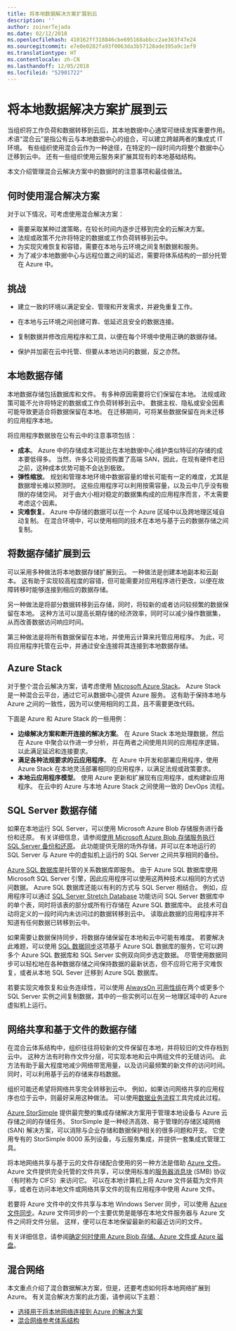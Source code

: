 ```yaml
---
title: 将本地数据解决方案扩展到云
description: ''
author: zoinerTejada
ms.date: 02/12/2018
ms.openlocfilehash: 410162ff318846cbe695168abbcc2ae363f47e24
ms.sourcegitcommit: e7e0e0282fa93f0063da3b57128ade395a9c1ef9
ms.translationtype: HT
ms.contentlocale: zh-CN
ms.lasthandoff: 12/05/2018
ms.locfileid: "52901722"
---
```

# <a name="extending-on-premises-data-solutions-to-the-cloud"></a>将本地数据解决方案扩展到云

当组织将工作负荷和数据转移到云后，其本地数据中心通常可继续发挥重要作用。 术语“混合云”是指公有云与本地数据中心的组合，可以建立跨越两者的集成式 IT 环境。 有些组织使用混合云作为一种途径，在特定的一段时间内将整个数据中心迁移到云中。 还有一些组织使用云服务来扩展其现有的本地基础结构。 

本文介绍管理混合云解决方案中的数据时的注意事项和最佳做法。

## <a name="when-to-use-a-hybrid-solution"></a>何时使用混合解决方案

对于以下情况，可考虑使用混合解决方案：

* 需要采取某种过渡策略，在较长时间内逐步迁移到完全的云解决方案。
* 法规或政策不允许将特定的数据或工作负荷转移到云中。
* 为实现灾难恢复和容错，需要在本地与云环境之间复制数据和服务。
* 为了减少本地数据中心与远程位置之间的延迟，需要将体系结构的一部分托管在 Azure 中。

## <a name="challenges"></a>挑战

* 建立一致的环境以满足安全、管理和开发需求，并避免重复工作。

* 在本地与云环境之间创建可靠、低延迟且安全的数据连接。

* 复制数据并修改应用程序和工具，以便在每个环境中使用正确的数据存储。

* 保护并加密在云中托管、但要从本地访问的数据，反之亦然。

## <a name="on-premises-data-stores"></a>本地数据存储

本地数据存储包括数据库和文件。 有多种原因需要将它们保留在本地。 法规或政策可能不允许将特定的数据或工作负荷转移到云中。 数据主权、隐私或安全因素可能导致更适合将数据保留在本地。 在迁移期间，可将某些数据保留在尚未迁移的应用程序本地。

将应用程序数据放在公有云中的注意事项包括：

* **成本**。 Azure 中的存储成本可能比在本地数据中心维护类似特征的存储的成本要低得多。 当然，许多公司投资购置了高端 SAN，因此，在现有硬件老旧之前，这种成本优势可能不会达到极致。
* **弹性缩放**。 规划和管理本地环境中数据容量的增长可能有一定的难度，尤其是数据增长难以预测时。 这些应用程序可以利用按需容量，以及云中几乎没有极限的存储空间。 对于由大小相对稳定的数据集构成的应用程序而言，不太需要考虑这个因素。
* **灾难恢复**。 Azure 中存储的数据可以在一个 Azure 区域中以及跨地理区域自动复制。 在混合环境中，可以使用相同的技术在本地与基于云的数据存储之间复制。

## <a name="extending-data-stores-to-the-cloud"></a>将数据存储扩展到云

可以采用多种做法将本地数据存储扩展到云。 一种做法是创建本地副本和云副本。 这有助于实现较高程度的容错，但可能需要对应用程序进行更改，以便在故障转移时能够连接到相应的数据存储。

另一种做法是将部分数据转移到云存储，同时，将较新的或者访问较频繁的数据保留在本地。 这种方法可以提高长期存储的经济效率，同时可以减少操作数据集，从而改善数据访问响应时间。

第三种做法是将所有数据保留在本地，并使用云计算来托管应用程序。 为此，可将应用程序托管在云中，并通过安全连接将其连接到本地数据存储。 

## <a name="azure-stack"></a>Azure Stack

对于整个混合云解决方案，请考虑使用 [Microsoft Azure Stack](/azure/azure-stack/)。 Azure Stack 是一种混合云平台，通过它可从数据中心提供 Azure 服务。 这有助于保持本地与 Azure 之间的一致性，因为可以使用相同的工具，且不需要更改代码。 

下面是 Azure 和 Azure Stack 的一些用例：

* **边缘解决方案和断开连接的解决方案**。 在 Azure Stack 本地处理数据，然后在 Azure 中聚合以作进一步分析，并在两者之间使用共同的应用程序逻辑，以此满足延迟和连接要求。 
* **满足各种法规要求的云应用程序**。 在 Azure 中开发和部署应用程序，使用 Azure Stack 在本地灵活部署相同的应用程序，以满足法规或政策要求。
* **本地云应用程序模型**。 使用 Azure 更新和扩展现有应用程序，或构建新应用程序。 在云中的 Azure 与本地 Azure Stack 之间使用一致的 DevOps 流程。

## <a name="sql-server-data-stores"></a>SQL Server 数据存储

如果在本地运行 SQL Server，可以使用 Microsoft Azure Blob 存储服务进行备份和还原。 有关详细信息，请参阅[使用 Microsoft Azure Blob 存储服务执行 SQL Server 备份和还原](/sql/relational-databases/backup-restore/sql-server-backup-and-restore-with-microsoft-azure-blob-storage-service)。 此功能提供无限的场外存储，并可以在本地运行的 SQL Server 与 Azure 中的虚拟机上运行的 SQL Server 之间共享相同的备份。 

[Azure SQL 数据库](/azure/sql-database/)是托管的关系数据库即服务。 由于 Azure SQL 数据库使用 Microsoft SQL Server 引擎，因此应用程序可以使用这两种技术以相同的方式访问数据。 Azure SQL 数据库还能以有利的方式与 SQL Server 相结合。 例如，应用程序可以通过 [SQL Server Stretch Database](/sql/sql-server/stretch-database/stretch-database) 功能访问 SQL Server 数据库中的单个表，同时将该表的部分或所有行存储在 Azure SQL 数据库中。 此技术可自动将定义的一段时间内未访问过的数据转移到云中。 读取此数据的应用程序并不知道有任何数据已转移到云中。

如果需要让数据保持同步，将数据存储保留在本地和云中可能有难度。 若要解决此难题，可以使用 [SQL 数据同步](/azure/sql-database/sql-database-sync-data)这项基于 Azure SQL 数据库的服务，它可以跨多个 Azure SQL 数据库和 SQL Server 实例双向同步选定数据。 尽管使用数据同步可以轻松地在各种数据存储之间保持数据的最新状态，但不应将它用于灾难恢复，或者从本地 SQL Sever 迁移到 Azure SQL 数据库。

若要实现灾难恢复和业务连续性，可以使用 [AlwaysOn 可用性组](/sql/database-engine/availability-groups/windows/overview-of-always-on-availability-groups-sql-server)在两个或更多个 SQL Server 实例之间复制数据，其中的一些实例可以在另一地理区域中的 Azure 虚拟机上运行。

## <a name="network-shares-and-file-based-data-stores"></a>网络共享和基于文件的数据存储

在混合云体系结构中，组织往往将较新的文件保留在本地，并将较旧的文件存档到云中。 这种方法有时称作文件分层，可实现本地和云中两组文件的无缝访问。 此方法有助于最大程度地减少网络带宽用量，以及访问最频繁的新文件的访问时间。 同时，可以利用基于云的存储来存档数据。 

组织可能还希望将网络共享完全转移到云中。 例如，如果访问网络共享的应用程序也位于云中，则最好采用这种做法。 可以使用[数据业务流程](../technology-choices/pipeline-orchestration-data-movement.md)工具完成此过程。


[Azure StorSimple](/azure/storsimple/) 提供最完整的集成存储解决方案用于管理本地设备与 Azure 云存储之间的存储任务。 StorSimple 是一种经济高效、易于管理的存储区域网络 (SAN) 解决方案，可以消除与企业存储和数据保护相关的很多问题和开支。 它使用专有的 StorSimple 8000 系列设备，与云服务集成，并提供一套集成式管理工具。

将本地网络共享与基于云的文件存储配合使用的另一种方法是借助 [Azure 文件](/azure/storage/files/storage-files-introduction)。 Azure 文件提供完全托管的文件共享，可以使用标准的[服务器消息块](https://msdn.microsoft.com/library/windows/desktop/aa365233.aspx?f=255&MSPPError=-2147217396) (SMB) 协议（有时称为 CIFS）来访问它。 可以在本地计算机上将 Azure 文件装载为文件共享，或者在访问本地文件或网络共享文件的现有应用程序中使用 Azure 文件。

若要将 Azure 文件中的文件共享与本地 Windows Server 同步，可以使用 [Azure 文件同步](/azure/storage/files/storage-sync-files-planning)。Azure 文件同步的一个主要优势是能够在本地文件服务器与 Azure 文件之间将文件分层。 这样，便可以在本地保留最新的和最近访问的文件。 

有关详细信息，请参阅[确定何时使用 Azure Blob 存储、Azure 文件或 Azure 磁盘](/azure/storage/common/storage-decide-blobs-files-disks)。

## <a name="hybrid-networking"></a>混合网络

本文重点介绍了混合数据解决方案，但是，还要考虑如何将本地网络扩展到 Azure。 有关混合解决方案的此方面，请参阅以下主题：

- [选择用于将本地网络连接到 Azure 的解决方案](../../reference-architectures/hybrid-networking/considerations.md)
- [混合网络参考体系结构](../../reference-architectures/hybrid-networking/index.md)

